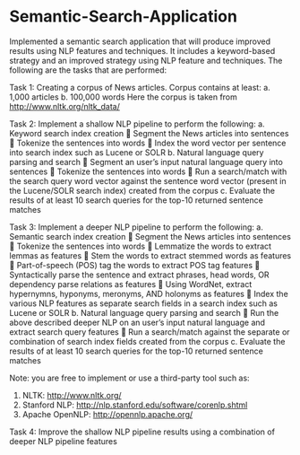 # Semantic-Search-Application
Implemented a semantic search application that will produce improved results using NLP features and techniques. It includes a keyword-based strategy and an improved strategy using NLP feature and techniques. The following are the tasks that are performed:

Task 1: Creating a corpus of News articles. Corpus contains at least:
    a. 1,000 articles
    b. 100,000 words
Here the corpus is taken from http://www.nltk.org/nltk_data/

Task 2: Implement a shallow NLP pipeline to perform the following:
  a. Keyword search index creation
       Segment the News articles into sentences
       Tokenize the sentences into words
       Index the word vector per sentence into search index such as Lucene or SOLR
  b. Natural language query parsing and search
       Segment an user’s input natural language query into sentences
       Tokenize the sentences into words
       Run a search/match with the search query word vector against the sentence word vector (present in the Lucene/SOLR search index) created from the corpus
   c. Evaluate the results of at least 10 search queries for the top-10 returned sentence matches

Task 3: Implement a deeper NLP pipeline to perform the following:
  a. Semantic search index creation
       Segment the News articles into sentences
       Tokenize the sentences into words
       Lemmatize the words to extract lemmas as features
       Stem the words to extract stemmed words as features
       Part-of-speech (POS) tag the words to extract POS tag features
       Syntactically parse the sentence and extract phrases, head words, OR dependency parse relations as features
       Using WordNet, extract hypernymns, hyponyms, meronyms, AND holonyms as features
       Index the various NLP features as separate search fields in a search index such as Lucene or SOLR
  b. Natural language query parsing and search
       Run the above described deeper NLP on an user’s input natural language and extract search query features
       Run a search/match against the separate or combination of search index fields created from the corpus
  c. Evaluate the results of at least 10 search queries for the top-10 returned sentence matches

Note: you are free to implement or use a third-party tool such as:
1. NLTK: http://www.nltk.org/
2. Stanford NLP: http://nlp.stanford.edu/software/corenlp.shtml
3. Apache OpenNLP: http://opennlp.apache.org/

Task 4: Improve the shallow NLP pipeline results using a combination of deeper NLP pipeline features
